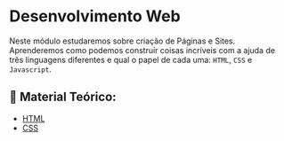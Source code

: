 # Desenvolvimento Web

Neste módulo estudaremos sobre criação de Páginas e Sites. Aprenderemos como podemos construir coisas incríveis com a ajuda de três linguagens diferentes e qual o papel de cada uma: `HTML`, `CSS` e `Javascript`. 

## 📖 Material Teórico:
* [HTML](./0_html/README.md)
* [CSS](./1_css/README.md)
<!-- * [Javascript](./2_javascript/README.md) ou `JS` para os íntimos -->